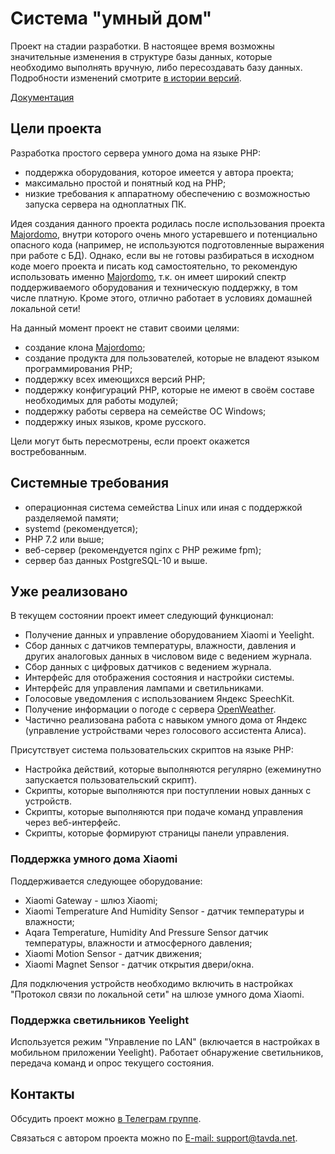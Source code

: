 # Система "умный дом"
Проект на стадии разработки. В настоящее время возможны значительные изменения в структуре базы данных, которые необходимо выполнять вручную, либо пересоздавать базу данных. Подробности изменений смотрите [в истории версий](HISTORY.md).

[Документация](docs/index.md)

## Цели проекта
Разработка простого сервера умного дома на языке PHP:
- поддержка оборудования, которое имеется у автора проекта;
- максимально простой и понятный код на PHP;
- низкие требования к аппаратному обеспечению с возможностью запуска сервера на одноплатных ПК.

Идея создания данного проекта родилась после использования проекта [Majordomo](https://github.com/sergejey/majordomo), внутри которого очень много устаревшего и потенциально опасного кода (например, не используются подготовленные выражения при работе с БД). Однако, если вы не готовы разбираться в исходном коде моего проекта и писать код самостоятельно, то рекомендую использовать именно [Majordomo](https://github.com/sergejey/majordomo), т.к. он имеет широкий спектр поддерживаемого оборудования и техническую поддержку, в том числе платную. Кроме этого, отлично работает в условиях домашней локальной сети!

На данный момент проект не ставит своими целями:
- создание клона [Majordomo](https://github.com/sergejey/majordomo);
- создание продукта для пользователей, которые не владеют языком программирования PHP;
- поддержку всех имеющихся версий PHP;
- поддержку конфигураций PHP, которые не имеют в своём составе необходимых для работы модулей;
- поддержку работы сервера на семействе ОС Windows;
- поддержку иных языков, кроме русского.

Цели могут быть пересмотрены, если проект окажется востребованным.

## Системные требования
- операционная система семейства Linux или иная с поддержкой разделяемой памяти;
- systemd (рекомендуется);
- PHP 7.2 или выше;
- веб-сервер (рекомендуется nginx с PHP режиме fpm);
- сервер баз данных PostgreSQL-10 и выше.

## Уже реализовано
В текущем состоянии проект имеет следующий функционал:
- Получение данных и управление оборудованием Xiaomi и Yeelight.
- Сбор данных с датчиков температуры, влажности, давления и других аналоговых данных в числовом виде с ведением журнала.
- Сбор данных с цифровых датчиков с ведением журнала.
- Интерфейс для отображения состояния и настройки системы.
- Интерфейс для управления лампами и светильниками.
- Голосовые уведомления с использованием Яндекс SpeechKit.
- Получение информации о погоде с сервера [OpenWeather](https://openweathermap.org).
- Частично реализована работа с навыком умного дома от Яндекс (управление устройствами через голосового ассистента Алиса).

Присутствует система пользовательских скриптов на языке PHP:
- Настройка действий, которые выполняются регулярно (ежеминутно запускается пользовательский скрипт).
- Скрипты, которые выполняются при поступлении новых данных с устройств.
- Скрипты, которые выполняются при подаче команд управления через веб-интерфейс.
- Скрипты, которые формируют страницы панели управления.

### Поддержка умного дома Xiaomi
Поддерживается следующее оборудование:
- Xiaomi Gateway - шлюз Xiaomi;
- Xiaomi Temperature And Humidity Sensor - датчик температуры и влажности;
- Aqara Temperature, Humidity And Pressure Sensor датчик температуры, влажности и атмосферного давления;
- Xiaomi Motion Sensor - датчик движения;
- Xiaomi Magnet Sensor - датчик открытия двери/окна.

Для подключения устройств необходимо включить в настройках "Протокол связи по локальной сети" на шлюзе умного дома Xiaomi.

### Поддержка светильников Yeelight
Используется режим "Управление по LAN" (включается в настройках в мобильном приложении Yeelight). Работает обнаружение светильников, передача команд и опрос текущего состояния.

## Контакты
Обсудить проект можно [в Телеграм группе](https://t.me/phpmd).

Связаться с автором проекта можно по [E-mail: support@tavda.net](mailto:support@tavda.net).